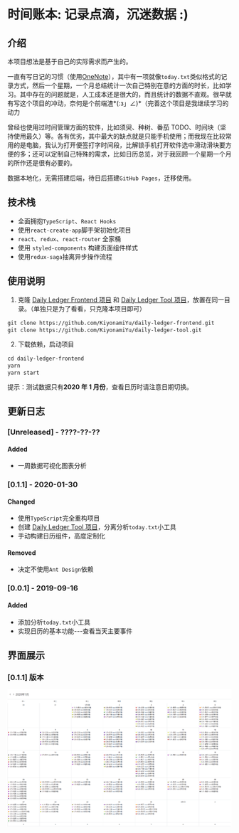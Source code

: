 # 时间账本: 记录点滴，沉迷数据 :)

## 介绍

本项目想法是基于自己的实际需求而产生的。

一直有写日记的习惯（使用[OneNote](https://products.office.com/en-us/onenote/digital-note-taking-app)），其中有一项就像`today.txt`类似格式的记录方式，然后一个星期，一个月总结统计一次自己特别在意的方面的时长，比如学习。其中存在的问题就是，人工成本还是很大的，而且统计的数据不直观。很早就有写这个项目的冲动，奈何是个前端渣*(:з」∠)*（完善这个项目是我继续学习的动力

曾经也使用过时间管理方面的软件，比如须臾、种树、番茄 TODO、时间块（坚持使用最久）等。各有优劣，其中最大的缺点就是只能手机使用；而我现在比较常用的是电脑，我认为打开便签打字时间段，比解锁手机打开软件选中滑动滑块要方便的多；还可以定制自己特殊的需求，比如日历总览，对于我回顾一个星期一个月的所作还是很有必要的。

数据本地化，无需搭建后端，待日后搭建`GitHub Pages`，迁移使用。

## 技术栈

- 全面拥抱`TypeScript`、`React Hooks`
- 使用`react-create-app`脚手架初始化项目
- `react`、`redux`、`react-router` 全家桶
- 使用 `styled-components` 构建页面组件样式
- 使用`redux-saga`抽离异步操作流程

## 使用说明

1. 克隆 [Daily Ledger Frontend 项目](https://github.com/KiyonamiYu/daily-ledger-frontend) 和 [Daily Ledger Tool 项目](https://github.com/KiyonamiYu/daily-ledger-tool)，放置在同一目录。（单独只是为了看看，只克隆本项目即可）

```
git clone https://github.com/KiyonamiYu/daily-ledger-frontend.git
git clone https://github.com/KiyonamiYu/daily-ledger-tool.git
```

2. 下载依赖，启动项目

```
cd daily-ledger-frontend
yarn
yarn start
```

提示：测试数据只有**2020 年 1 月份**，查看日历时请注意日期切换。

## 更新日志

### [Unreleased] - ????-??-??

#### Added

- 一周数据可视化图表分析

### [0.1.1] - 2020-01-30

#### Changed

- 使用`TypeScript`完全重构项目
- 创建 [Daily Ledger Tool 项目](https://github.com/KiyonamiYu/daily-ledger-tool)，分离分析`today.txt`小工具
- 手动构建日历组件，高度定制化

#### Removed

- 决定不使用`Ant Design`依赖

### [0.0.1] - 2019-09-16

#### Added

- 添加分析`today.txt`小工具
- 实现日历的基本功能---查看当天主要事件

## 界面展示

### [0.1.1] 版本

![daily-ledger-v000101](https://raw.githubusercontent.com/514723273/.md-Pictures/master/daily-ledger-v000101.png)
